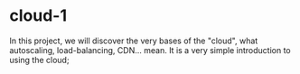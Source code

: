 # cloud-1

In this project, we will discover the very bases of the "cloud", what autoscaling,
load-balancing, CDN... mean. It is a very simple introduction to using the cloud;

